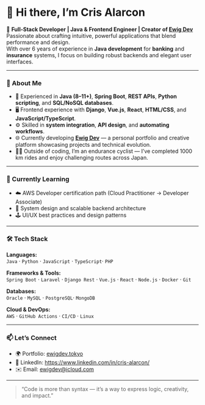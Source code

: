 # 👋 Hi there, I’m Cris Alarcon

🎯 **Full-Stack Developer | Java & Frontend Engineer | Creator of [Ewig Dev](https://ewigdev.tokyo/)**  
Passionate about crafting intuitive, powerful applications that blend performance and design.  
With over 6 years of experience in **Java development** for **banking** and **insurance** systems, I focus on building robust backends and elegant user interfaces.

---

### 🧩 About Me

- 💼 Experienced in **Java (8–11+)**, **Spring Boot**, **REST APIs**, **Python scripting**, and **SQL/NoSQL databases**.  
- 🖥️ Frontend experience with **Django**, **Vue.js**, **React**, **HTML/CSS**, and **JavaScript/TypeScript**.  
- ⚙️ Skilled in **system integration**, **API design**, and **automating workflows**.  
- 🌐 Currently developing **[Ewig Dev](https://ewigdev.tokyo/)** — a personal portfolio and creative platform showcasing projects and technical evolution.  
- 🚴‍♂️ Outside of coding, I’m an endurance cyclist — I’ve completed 1000 km rides and enjoy challenging routes across Japan.

---

### 🧠 Currently Learning

- ☁️ AWS Developer certification path (Cloud Practitioner → Developer Associate)  
- 🧩 System design and scalable backend architecture  
- 🕹️ UI/UX best practices and design patterns  

---

### 🛠️ Tech Stack

**Languages:**  
`Java` · `Python` · `JavaScript` · `TypeScript`· `PHP` 

**Frameworks & Tools:**  
`Spring Boot` · `Laravel` · `Django Rest` · `Vue.js` · `React` · `Node.js` · `Docker` · `Git`

**Databases:**  
`Oracle` · `MySQL` · `PostgreSQL`· `MongoDB`

**Cloud & DevOps:**  
`AWS` · `GitHub Actions` · `CI/CD` · `Linux`

---

### 📫 Let’s Connect

- 🌍 Portfolio: [ewigdev.tokyo](https://ewigdev.tokyo)  
- 💼 LinkedIn: https://www.linkedin.com/in/cris-alarcon/
- ✉️ Email: [ewigdev@icloud.com](mailto:ewigdev@icloud.com)

---

> “Code is more than syntax — it’s a way to express logic, creativity, and impact.”